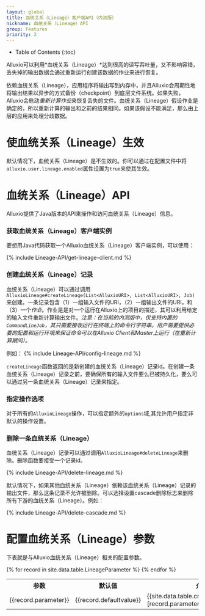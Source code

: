 ```yaml
---
layout: global
title: 血统关系（Lineage）客户端API（内测版）
nickname: 血统关系（Lineage）API
group: Features
priority: 2
---
```


* Table of Contents
{:toc}

Alluxio可以利用*血统关系（Lineage）*达到很高的读写吞吐量，又不影响容错，丢失掉的输出数据会通过重新运行创建该数据的作业来进行恢复。

依赖血统关系（Lineage），应用程序将输出写到内存中，并且Alluxio会周期性地将输出结果以异步的方式备份（checkpoint）到底层文件系统。如果失败，Alluxio会启动*重新计算作业*来恢复丢失的文件。血统关系（Lineage）假设作业是确定的，所以重新计算的输出和之前的结果相同。如果该假设不能满足，那么由上层的应用来处理分歧数据。

# 使血统关系（Lineage）生效

默认情况下，血统关系（Lineage）是不生效的。你可以通过在配置文件中将`alluxio.user.lineage.enabled`属性设置为`true`来使其生效。

# 血统关系（Lineage）API

Alluxio提供了Java版本的API来操作和访问血统关系（Lineage）信息。

### 获取血统关系（Lineage）客户端实例

要想用Java代码获取一个Alluxio血统关系（Lineage）客户端实例，可以使用：

{% include Lineage-API/get-lineage-client.md %}

### 创建血统关系（Lineage）记录

血统关系（Lineage）可以通过调用`AlluxioLineage#createLineage(List<AlluxioURI>, List<AlluxioURI>, Job)`来创建。一条记录包含（1）一组输入文件的URI，（2）一组输出文件的URI，和（3）一个*作业*。作业是是对一个运行在Alluxio上的项目的描述，其可以利用给定的输入文件重新计算输出文件。*注意：在当前的内测版中，仅支持内置的`CommandLineJob`，其只需要接收运行在终端上的命令行字符串。用户需要提供必要的配置和运行环境来保证命令可以在Alluxio Client和Master上运行（在重新计算期间）。*

例如：
{% include Lineage-API/config-lineage.md %}

`createLineage`函数返回的是新创建的血统关系（Lineage）记录id。在创建一条血统关系（Lineage）记录之前，要确保所有的输入文件要么已被持久化，要么可以通过另一条血统关系（Lineage）记录来指定。

### 指定操作选项

对于所有的`AlluxioLineage`操作，可以指定额外的`options`域,其允许用户指定非默认的操作设置。

### 删除一条血统关系（Lineage）

血统关系（Lineage）记录可以通过调用`AlluxioLineage#deleteLineage`来删除。删除函数要接受一个记录id。

{% include Lineage-API/delete-lineage.md %}

默认情况下，如果其他血统关系（Lineage）依赖该血统关系（Lineage）记录的输出文件，那么这条记录不允许被删除。可以选择设置cascade删除标志来删除所有下游的血统关系（Lineage）。例如：

{% include Lineage-API/delete-cascade.md %}

# 配置血统关系（Lineage）参数

下表就是与Alluxio血统关系（Lineage）相关的配置参数。

<table class="table table-striped">
<tr><th>参数</th><th>默认值</th><th>介绍</th></tr>
</tr>
{% for record in site.data.table.LineageParameter %}
<tr>
  <td>{{record.parameter}}</td>
  <td>{{record.defaultvalue}}</td>
  <td>{{site.data.table.cn.LineageParameter.[record.parameter]}}</td>
</tr>
{% endfor %}
</table>
